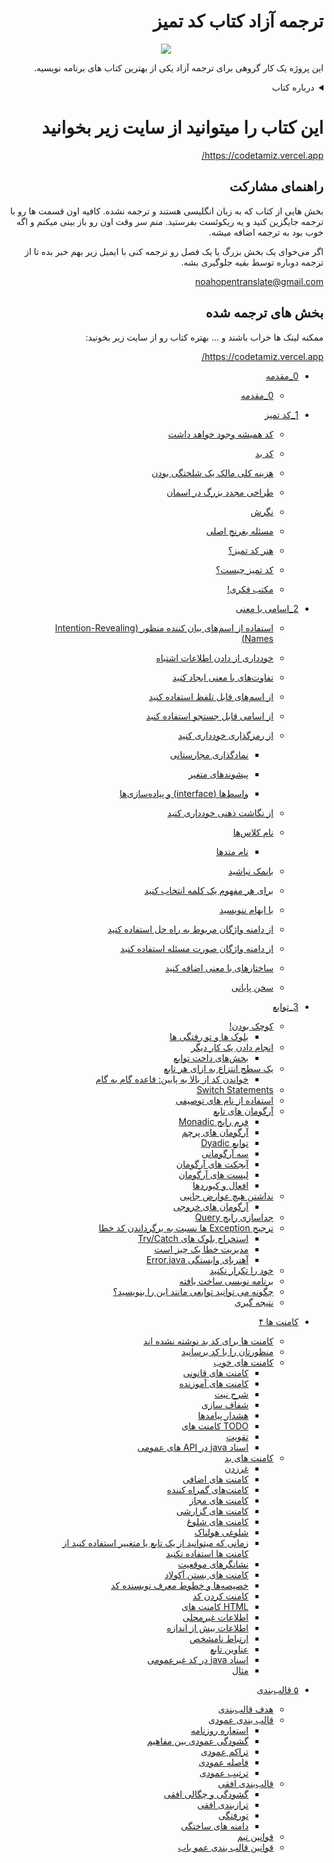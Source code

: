 
<h1 dir="rtl"> ترجمه آزاد کتاب کد تمیز</h1>

</p>
<div dir="rtl">
<p align="center">
  <img src="https://encrypted-tbn0.gstatic.com/images?q=tbn:ANd9GcTXiCLaXo-haziow4z37tTCzYgsOZ2Bc2kJfRoedHtDO5l93LMo"/>
</p>
 
این پروژه یک کار گروهی برای ترجمه آزاد یکی از بهترین کتاب های برنامه نویسیه.

<details>
    <summary>درباره کتاب</summary>
    <p align="center">
         <img src="https://techbeacon.com/sites/default/files/styles/social/public/robert-uncle-bob-martin-agile-manifesto-interview.jpg?itok=PYXMi5Zl"/>
    </p>
     این کتاب سعی دارد توسعه‌ی نرم‌افزار به روش چابک (Agile) را به شما آموزش دهد. داستان نوشتن کتاب از آنجا شروع شد که رابرت.سی.مارتین (Robert C. Martin معروف به عمو باب) نویسنده‌ی این کتاب، مدت‌ها قبل، سردمدارانِ تفکرِ اجایل را به یک دورهمی دوستانه دعوت کرد. هدف اصلی این دورهمی بررسی نقاط اشتراک متدهای توسعه نظیر اسکرام، کریستال، ایکس.پی، پراگماتیک و … بود. نهایتاً نتیجه‌ی این گردهمایی به نام‌گذاری متدها و طبقه‌بندی روش‌های مختلف زیر پرچمی تحت عنوان اجایل/چابک (یا Adaptive) منتهی شد. از دیگر ثمرات این جلسه، توافق بر سر ۴ ارزش (Value) کلیدی و ۱۲ اصل(Principle) دیگر مبتنی بر ارزش‌های فوق بود که می‌توانید در اجایل‌مانیفستو مطالعه کنید.

بعدها عمو باب به کمک سایر همکارانش در موسسه‌ی Object Mentor روش‌های مختلف کدنویسی را بررسی کرده و بهترین موارد را استخراج کردند. این روش‌ها به تدریج روی هم تلنبار شد و نهایتاً در قالب کتابِ Clean Code در اختیار عموم برنامه‌نویسان قرار گرفت. مفاهیم این کتاب تا آنجا مورد توجه توسعه‌دهندگان قرار گرفت که در مدت کوتاهی به یکی از پرفروش‌ترین کتاب‌های آمازون تبدیل شد. رابرت.سی.مارتین با تکیه بر اصول اجایل، نکاتی را در کتابش مطرح کرد که باعث تمییزتر شدن کدها، نگه‌داری آسان‌تر، درک بهتر منطق برنامه و بهبود عملکرد آن می‌شود. در این کتاب روش نوشتن کدهای ماژولار، چگونگی اشکال‌زدایی برنامه، نحوه‌ی استفاده از توسعه‌ی آزمون محور (TDD: Test Driven Development) و … نیز آموزش داده می‌شود.

<a href="https://skaarp.com/clean-code-%DA%A9%D8%AA%D8%A7%D8%A8%DB%8C-%D9%88%D8%A7%D8%AC%D8%A8/">بیشتر بخوانید</a>
    
</details>

# این کتاب را میتوانید از سایت زیر بخوانید
https://codetamiz.vercel.app/

## راهنمای مشارکت
بخش هایی از کتاب که به زبان انگلیسی هستند و ترجمه نشده. کافیه اون قسمت ها رو با ترجمه جایگزین کنید و یه ریکوئست بفرستید. منم سر وقت اون رو باز بینی میکنم و اگه خوب بود به ترجمه اضافه میشه.

اگر می‌خوای یک بخش بزرگ یا یک فصل رو ترجمه کنی با ایمیل زیر بهم خبر بده تا از ترجمه دوباره توسط بقیه جلوگیری بشه.   

<a dir="ltr" href="mailto:noahopentranslate@gmail.com">noahopentranslate@gmail.com</a>
 
## بخش های ترجمه شده

ممکنه لینک ها خراب باشند و ...
بهتره کتاب رو از سایت زیر بخونید:

https://codetamiz.vercel.app/


* [0_مقدمه](0_introduction(completed)/introduction.md)
  * [0_مقدمه](0_introduction(completed)/introduction.md)
* [1_کد تمیز](1_Clean_Code(completed)/clean-code.md)

  * [کد همیشه وجود خواهد داشت](1_Clean_Code(completed)/clean-code.md#%DA%A9%D8%AF-%D9%87%D9%85%DB%8C%D8%B4%D9%87-%D9%88%D8%AC%D9%88%D8%AF-%D8%AE%D9%88%D8%A7%D9%87%D8%AF-%D8%AF%D8%A7%D8%B4%D8%AA)
  
  * [کد بد](1_Clean_Code(completed)/clean-code.md#%DA%A9%D8%AF-%D8%A8%D8%AF)
  
  * [هزینه کلی مالک یک شلختگی بودن](1_Clean_Code(completed)/clean-code.md#%D9%87%D8%B2%DB%8C%D9%86%D9%87-%DA%A9%D9%84%DB%8C-%D9%85%D8%A7%D9%84%DA%A9-%DB%8C%DA%A9-%D8%B4%D9%84%D8%AE%D8%AA%DA%AF%DB%8C-%D8%A8%D9%88%D8%AF%D9%86)
  
  * [طراحی مجدد بزرگ در اسمان](1_Clean_Code(completed)/clean-code.md#%D8%B7%D8%B1%D8%A7%D8%AD%DB%8C-%D9%85%D8%AC%D8%AF%D8%AF-%D8%A8%D8%B2%D8%B1%DA%AF-%D8%AF%D8%B1-%D8%A7%D8%B3%D9%85%D8%A7%D9%86)
  
  * [نگرش](1_Clean_Code(completed)/clean-code.md#%D9%86%DA%AF%D8%B1%D8%B4)
  
  * [مسئله بغرنج اصلی](1_Clean_Code(completed)/clean-code.md#%D9%85%D8%B3%D8%A6%D9%84%D9%87-%D8%A8%D8%BA%D8%B1%D9%86%D8%AC-%D8%A7%D8%B5%D9%84%DB%8C)
  
  * [هنر کد تمیز؟](1_Clean_Code(completed)/clean-code.md#%D9%87%D9%86%D8%B1-%DA%A9%D8%AF-%D8%AA%D9%85%DB%8C%D8%B2)
  
  * [کد تمیز چیست؟](1_Clean_Code(completed)/clean-code.md#%DA%A9%D8%AF-%D8%AA%D9%85%DB%8C%D8%B2-%DA%86%DB%8C%D8%B3%D8%AA)
  
  * [مکتب فکری!](1_Clean_Code(completed)/clean-code.md#%D9%85%DA%A9%D8%AA%D8%A8-%D9%81%DA%A9%D8%B1%DB%8C)
* [2\_اسامی با معنی](2_meaningful-names(completed)/meaningful-names.md)

  * [استفاده از اسم‌های بیان کننده منظور (Intention-Revealing Names)](2_meaningful-names(completed)/meaningful-names.md#%D8%A7%D8%B3%D8%AA%D9%81%D8%A7%D8%AF%D9%87-%D8%A7%D8%B2-%D8%A7%D8%B3%D9%85%D9%87%D8%A7%DB%8C-%D8%A8%DB%8C%D8%A7%D9%86-%DA%A9%D9%86%D9%86%D8%AF%D9%87-%D9%85%D9%86%D8%B8%D9%88%D8%B1-intention-revealing-names)
  
  * [خودداری از دادن اطلاعات اشتباه](2_meaningful-names(completed)/meaningful-names.md#%D8%AE%D9%88%D8%AF%D8%AF%D8%A7%D8%B1%DB%8C-%D8%A7%D8%B2-%D8%AF%D8%A7%D8%AF%D9%86-%D8%A7%D8%B7%D9%84%D8%A7%D8%B9%D8%A7%D8%AA-%D8%A7%D8%B4%D8%AA%D8%A8%D8%A7%D9%87)
  
  * [تفاوت‌های با معنی ایجاد کنید](2_meaningful-names(completed)/meaningful-names.md#%D8%AA%D9%81%D8%A7%D9%88%D8%AA%D9%87%D8%A7%DB%8C-%D8%A8%D8%A7-%D9%85%D8%B9%D9%86%DB%8C-%D8%A7%DB%8C%D8%AC%D8%A7%D8%AF-%DA%A9%D9%86%DB%8C%D8%AF)
  
  * [از اسم‌های قابل تلفظ استفاده کنید](2_meaningful-names(completed)/meaningful-names.md#%D8%A7%D8%B2-%D8%A7%D8%B3%D9%85%D9%87%D8%A7%DB%8C-%D9%82%D8%A7%D8%A8%D9%84-%D8%AA%D9%84%D9%81%D8%B8-%D8%A7%D8%B3%D8%AA%D9%81%D8%A7%D8%AF%D9%87-%DA%A9%D9%86%DB%8C%D8%AF)
  
  * [از اسامی قابل جستجو استفاده کنید](2_meaningful-names(completed)/meaningful-names.md#%D8%A7%D8%B2-%D8%A7%D8%B3%D8%A7%D9%85%DB%8C-%D9%82%D8%A7%D8%A8%D9%84-%D8%AC%D8%B3%D8%AA%D8%AC%D9%88-%D8%A7%D8%B3%D8%AA%D9%81%D8%A7%D8%AF%D9%87-%DA%A9%D9%86%DB%8C%D8%AF)
  
  * [از رمزگذاری خودداری کنید](2_meaningful-names(completed)/meaningful-names.md#%D8%A7%D8%B2-%D8%B1%D9%85%D8%B2%DA%AF%D8%B0%D8%A7%D8%B1%DB%8C-%D8%AE%D9%88%D8%AF%D8%AF%D8%A7%D8%B1%DB%8C-%DA%A9%D9%86%DB%8C%D8%AF)
  
    * [نمادگذاری مجارستانی](2_meaningful-names(completed)/meaningful-names.md#%D9%86%D9%85%D8%A7%D8%AF%DA%AF%D8%B0%D8%A7%D8%B1%DB%8C-%D9%85%D8%AC%D8%A7%D8%B1%D8%B3%D8%AA%D8%A7%D9%86%DB%8C)
    * [پیشوندهای متغیر](2_meaningful-names(completed)/meaningful-names.md#%D9%BE%DB%8C%D8%B4%D9%88%D9%86%D8%AF%D9%87%D8%A7%DB%8C-%D9%85%D8%AA%D8%BA%DB%8C%D8%B1)
  
    * [واسط‌ها (interface) و پیاده‌سازی‌ها](2_meaningful-names(completed)/meaningful-names.md#%D9%88%D8%A7%D8%B3%D8%B7%D9%87%D8%A7-interface-%D9%88-%D9%BE%DB%8C%D8%A7%D8%AF%D9%87%D8%B3%D8%A7%D8%B2%DB%8C%D9%87%D8%A7)
  
  * [از نگاشت ذهنی خودداری کنید](2_meaningful-names(completed)/meaningful-names.md#%D8%A7%D8%B2-%D9%86%DA%AF%D8%A7%D8%B4%D8%AA-%D8%B0%D9%87%D9%86%DB%8C-%D8%AE%D9%88%D8%AF%D8%AF%D8%A7%D8%B1%DB%8C-%DA%A9%D9%86%DB%8C%D8%AF)
  
  * [نام کلاس‌ها](2_meaningful-names(completed)/meaningful-names.md#%D9%86%D8%A7%D9%85-%DA%A9%D9%84%D8%A7%D8%B3%D9%87%D8%A7)
  
    * [نام متدها](2_meaningful-names(completed)/meaningful-names.md#%D9%86%D8%A7%D9%85-%D9%85%D8%AA%D8%AF%D9%87%D8%A7)
  
  * [بانمک نباشید](2_meaningful-names(completed)/meaningful-names.md#%D8%A8%D8%A7%D9%86%D9%85%DA%A9-%D9%86%D8%A8%D8%A7%D8%B4%DB%8C%D8%AF)
  
  * [برای هر مفهوم یک کلمه انتخاب کنید](2_meaningful-names(completed)/meaningful-names.md#%D8%A8%D8%B1%D8%A7%DB%8C-%D9%87%D8%B1-%D9%85%D9%81%D9%87%D9%88%D9%85-%DB%8C%DA%A9-%DA%A9%D9%84%D9%85%D9%87-%D8%A7%D9%86%D8%AA%D8%AE%D8%A7%D8%A8-%DA%A9%D9%86%DB%8C%D8%AF)
  
  * [با ایهام ننویسید](2_meaningful-names(completed)/meaningful-names.md#%D8%A8%D8%A7-%D8%A7%DB%8C%D9%87%D8%A7%D9%85-%D9%86%D9%86%D9%88%DB%8C%D8%B3%DB%8C%D8%AF)
  
  * [از دامنه واژگان مربوط به راه حل استفاده کنید](2_meaningful-names(completed)/meaningful-names.md#%D8%A7%D8%B2-%D8%AF%D8%A7%D9%85%D9%86%D9%87-%D9%88%D8%A7%DA%98%DA%AF%D8%A7%D9%86-%D9%85%D8%B1%D8%A8%D9%88%D8%B7-%D8%A8%D9%87-%D8%B1%D8%A7%D9%87-%D8%AD%D9%84-%D8%A7%D8%B3%D8%AA%D9%81%D8%A7%D8%AF%D9%87-%DA%A9%D9%86%DB%8C%D8%AF)
  
  * [از دامنه واژگان صورت مسئله استفاده کنید](2_meaningful-names(completed)/meaningful-names.md#%D8%A7%D8%B2-%D8%AF%D8%A7%D9%85%D9%86%D9%87-%D9%88%D8%A7%DA%98%DA%AF%D8%A7%D9%86-%D8%B5%D9%88%D8%B1%D8%AA-%D9%85%D8%B3%D8%A6%D9%84%D9%87-%D8%A7%D8%B3%D8%AA%D9%81%D8%A7%D8%AF%D9%87-%DA%A9%D9%86%DB%8C%D8%AF)
  
  * [ساختارهای با معنی اضافه کنید](2_meaningful-names(completed)/meaningful-names.md#%D8%B3%D8%A7%D8%AE%D8%AA%D8%A7%D8%B1%D9%87%D8%A7%DB%8C-%D8%A8%D8%A7-%D9%85%D8%B9%D9%86%DB%8C-%D8%A7%D8%B6%D8%A7%D9%81%D9%87-%DA%A9%D9%86%DB%8C%D8%AF)
  
  * [سخن پایانی](2_meaningful-names(completed)/meaningful-names.md#%D8%B3%D8%AE%D9%86-%D9%BE%D8%A7%DB%8C%D8%A7%D9%86%DB%8C)

* [3_توابع](3_Functions(completed)/3_Functions.md#%D8%AA%D9%88%D8%A7%D8%A8%D8%B9)

  * [کوچک بودن!](3_Functions(completed)/3_Functions.md#%DA%A9%D9%88%DA%86%DA%A9-%D8%A8%D9%88%D8%AF%D9%86)
    * [بلوک ها و تو رفتگی ها](3_Functions(completed)/3_Functions.md#%D8%A8%D9%84%D9%88%DA%A9-%D9%87%D8%A7-%D9%88-%D8%AA%D9%88-%D8%B1%D9%81%D8%AA%DA%AF%DB%8C-%D9%87%D8%A7)
  * [انجام دادن یک کار دیگر](3_Functions(completed)/3_Functions.md#%D8%A7%D9%86%D8%AC%D8%A7%D9%85-%D8%AF%D8%A7%D8%AF%D9%86-%DB%8C%DA%A9-%DA%A9%D8%A7%D8%B1-%D8%AF%DB%8C%DA%AF%D8%B1)
    * [بخش‌های داخت توابع](3_Functions(completed)/3_Functions.md#%D8%A8%D8%AE%D8%B4%D9%87%D8%A7%DB%8C-%D8%AF%D8%A7%D8%AE%D8%AA-%D8%AA%D9%88%D8%A7%D8%A8%D8%B9)
  * [یک سطح انتزاع به ازای هر تابع](3_Functions(completed)/3_Functions.md#%DB%8C%DA%A9-%D8%B3%D8%B7%D8%AD-%D8%A7%D9%86%D8%AA%D8%B2%D8%A7%D8%B9-%D8%A8%D9%87-%D8%A7%D8%B2%D8%A7%DB%8C-%D9%87%D8%B1-%D8%AA%D8%A7%D8%A8%D8%B9)
    * [خواندن کد از بالا به پایین: قاعده گام به گام](3_Functions(completed)/3_Functions.md#%D8%AE%D9%88%D8%A7%D9%86%D8%AF%D9%86-%DA%A9%D8%AF-%D8%A7%D8%B2-%D8%A8%D8%A7%D9%84%D8%A7-%D8%A8%D9%87-%D9%BE%D8%A7%DB%8C%DB%8C%D9%86-%D9%82%D8%A7%D8%B9%D8%AF%D9%87-%DA%AF%D8%A7%D9%85-%D8%A8%D9%87-%DA%AF%D8%A7%D9%85)
  * [Switch Statements](3_Functions(completed)/3_Functions.md#switch-statements)
  * [استفاده از نام های توصیفی](3_Functions(completed)/3_Functions.md#%D8%A7%D8%B3%D8%AA%D9%81%D8%A7%D8%AF%D9%87-%D8%A7%D8%B2-%D9%86%D8%A7%D9%85-%D9%87%D8%A7%DB%8C-%D8%AA%D9%88%D8%B5%DB%8C%D9%81%DB%8C)
  * [آرگومان های تابع](3_Functions(completed)/3_Functions.md#%D8%A2%D8%B1%DA%AF%D9%88%D9%85%D8%A7%D9%86-%D9%87%D8%A7%DB%8C-%D8%AA%D8%A7%D8%A8%D8%B9)
    * [فرم رایج Monadic](3_Functions(completed)/3_Functions.md#%D9%81%D8%B1%D9%85-%D8%B1%D8%A7%DB%8C%D8%AC-monadic)
    * [آرگومان های پرچم](3_Functions(completed)/3_Functions.md#%D8%A2%D8%B1%DA%AF%D9%88%D9%85%D8%A7%D9%86-%D9%87%D8%A7%DB%8C-%D9%BE%D8%B1%DA%86%D9%85)
    * [توابع Dyadic](3_Functions(completed)/3_Functions.md#%D8%AA%D9%88%D8%A7%D8%A8%D8%B9-dyadic)
    * [سه آرگومانی](3_Functions(completed)/3_Functions.md#%D8%B3%D9%87-%D8%A2%D8%B1%DA%AF%D9%88%D9%85%D8%A7%D9%86%DB%8C)
    * [آبجکت های آرگومان](3_Functions(completed)/3_Functions.md#%D8%A2%D8%A8%D8%AC%DA%A9%D8%AA-%D9%87%D8%A7%DB%8C-%D8%A2%D8%B1%DA%AF%D9%88%D9%85%D8%A7%D9%86)
    * [لیست های آرگومان](3_Functions(completed)/3_Functions.md#%D9%84%DB%8C%D8%B3%D8%AA-%D9%87%D8%A7%DB%8C-%D8%A2%D8%B1%DA%AF%D9%88%D9%85%D8%A7%D9%86)
    * [افعال و کیوردها](3_Functions(completed)/3_Functions.md#%D8%A7%D9%81%D8%B9%D8%A7%D9%84-%D9%88-%DA%A9%DB%8C%D9%88%D8%B1%D8%AF%D9%87%D8%A7)
  * [نداشتن هیچ عوارض جانبی](3_Functions(completed)/3_Functions.md#%D9%86%D8%AF%D8%A7%D8%B4%D8%AA%D9%86-%D9%87%DB%8C%DA%86-%D8%B9%D9%88%D8%A7%D8%B1%D8%B6-%D8%AC%D8%A7%D9%86%D8%A8%DB%8C)
    * [آرگومان های خروجی](3_Functions(completed)/3_Functions.md#%D8%A2%D8%B1%DA%AF%D9%88%D9%85%D8%A7%D9%86-%D9%87%D8%A7%DB%8C-%D8%AE%D8%B1%D9%88%D8%AC%DB%8C)
  * [جداسازی رایج Query](3_Functions(completed)/3_Functions.md#%D8%AC%D8%AF%D8%A7%D8%B3%D8%A7%D8%B2%DB%8C-%D8%B1%D8%A7%DB%8C%D8%AC-query)
  * [ترجیح Exception ها نسبت به برگرداندن کد خطا](3_Functions(completed)/3_Functions.md#%D8%AA%D8%B1%D8%AC%DB%8C%D8%AD-exception-%D9%87%D8%A7-%D9%86%D8%B3%D8%A8%D8%AA-%D8%A8%D9%87-%D8%A8%D8%B1%DA%AF%D8%B1%D8%AF%D8%A7%D9%86%D8%AF%D9%86-%DA%A9%D8%AF-%D8%AE%D8%B7%D8%A7)
    * [استخراج بلوک های Try/Catch](3_Functions(completed)/3_Functions.md#%D8%A7%D8%B3%D8%AA%D8%AE%D8%B1%D8%A7%D8%AC-%D8%A8%D9%84%D9%88%DA%A9-%D9%87%D8%A7%DB%8C-trycatch)
    * [مدیریت خطا یک چیز است](3_Functions(completed)/3_Functions.md#%D9%85%D8%AF%DB%8C%D8%B1%DB%8C%D8%AA-%D8%AE%D8%B7%D8%A7-%DB%8C%DA%A9-%DA%86%DB%8C%D8%B2-%D8%A7%D8%B3%D8%AA)
    * [آهنربای وابستگی Error.java](3_Functions(completed)/3_Functions.md#%D8%A2%D9%87%D9%86%D8%B1%D8%A8%D8%A7%DB%8C-%D9%88%D8%A7%D8%A8%D8%B3%D8%AA%DA%AF%DB%8C-errorjava)
  * [خود را تکرار نکنید](3_Functions(completed)/3_Functions.md#%D8%AE%D9%88%D8%AF-%D8%B1%D8%A7-%D8%AA%DA%A9%D8%B1%D8%A7%D8%B1-%D9%86%DA%A9%D9%86%DB%8C%D8%AF)
  * [برنامه نویسی ساخت یافته](3_Functions(completed)/3_Functions.md#%D8%A8%D8%B1%D9%86%D8%A7%D9%85%D9%87-%D9%86%D9%88%DB%8C%D8%B3%DB%8C-%D8%B3%D8%A7%D8%AE%D8%AA-%DB%8C%D8%A7%D9%81%D8%AA%D9%87)
  * [چگونه می توانید توابعی مانند این را بنویسید؟](3_Functions(completed)/3_Functions.md#%DA%86%DA%AF%D9%88%D9%86%D9%87-%D9%85%DB%8C-%D8%AA%D9%88%D8%A7%D9%86%DB%8C%D8%AF-%D8%AA%D9%88%D8%A7%D8%A8%D8%B9%DB%8C-%D9%85%D8%A7%D9%86%D9%86%D8%AF-%D8%A7%DB%8C%D9%86-%D8%B1%D8%A7-%D8%A8%D9%86%D9%88%DB%8C%D8%B3%DB%8C%D8%AF)
  * [نتیجه گیری](3_Functions(completed)/3_Functions.md#%D9%86%D8%AA%DB%8C%D8%AC%D9%87-%DA%AF%DB%8C%D8%B1%DB%8C)
  
* [کامنت ها ۴](4_Comments(completed)/4_Comments.md#%DA%A9%D8%A7%D9%85%D9%86%D8%AA-%D9%87%D8%A7-%DB%B4) 
  * [کامنت ها برای کد بد نوشته نشده اند](4_Comments(completed)/4_Comments.md#%DA%A9%D8%A7%D9%85%D9%86%D8%AA-%D9%87%D8%A7-%D8%A8%D8%B1%D8%A7%DB%8C-%DA%A9%D8%AF-%D8%A8%D8%AF-%D9%86%D9%88%D8%B4%D8%AA%D9%87-%D9%86%D8%B4%D8%AF%D9%87-%D8%A7%D9%86%D8%AF)
  * [منظورتان را با کد برسانید](4_Comments(completed)/4_Comments.md#%D9%85%D9%86%D8%B8%D9%88%D8%B1%D8%AA%D8%A7%D9%86-%D8%B1%D8%A7-%D8%A8%D8%A7-%DA%A9%D8%AF-%D8%A8%D8%B1%D8%B3%D8%A7%D9%86%DB%8C%D8%AF)
   * [کامنت های خوب](4_Comments(completed)/4_Comments.md#%DA%A9%D8%A7%D9%85%D9%86%D8%AA-%D9%87%D8%A7%DB%8C-%D8%AE%D9%88%D8%A8)
      * [کامنت های قانونی](4_Comments(completed)/4_Comments.md#%DA%A9%D8%A7%D9%85%D9%86%D8%AA-%D9%87%D8%A7%DB%8C-%D9%82%D8%A7%D9%86%D9%88%D9%86%DB%8C)
      * [کامنت های آموزنده](4_Comments(completed)/4_Comments.md#%DA%A9%D8%A7%D9%85%D9%86%D8%AA-%D9%87%D8%A7%DB%8C-%D8%A2%D9%85%D9%88%D8%B2%D9%86%D8%AF%D9%87)
      * [شرح نیت](4_Comments(completed)/4_Comments.md#%D8%B4%D8%B1%D8%AD-%D9%86%DB%8C%D8%AA)
      * [شفاف سازی](4_Comments(completed)/4_Comments.md#%D8%B4%D9%81%D8%A7%D9%81-%D8%B3%D8%A7%D8%B2%DB%8C)
      * [هشدار پیامدها](4_Comments(completed)/4_Comments.md#%D9%87%D8%B4%D8%AF%D8%A7%D8%B1-%D9%BE%DB%8C%D8%A7%D9%85%D8%AF%D9%87%D8%A7)
      * [TODO کامنت های](4_Comments(completed)/4_Comments.md#todo-%DA%A9%D8%A7%D9%85%D9%86%D8%AA-%D9%87%D8%A7%DB%8C)
      * [تقویت](4_Comments(completed)/4_Comments.md#%D8%AA%D9%82%D9%88%DB%8C%D8%AA)
      * [اسناد java در API های عمومی](4_Comments(completed)/4_Comments.md#%D8%A7%D8%B3%D9%86%D8%A7%D8%AF-java-%D8%AF%D8%B1-api-%D9%87%D8%A7%DB%8C-%D8%B9%D9%85%D9%88%D9%85%DB%8C)
   * [کامنت های بد](4_Comments(completed)/4_Comments.md#%DA%A9%D8%A7%D9%85%D9%86%D8%AA-%D9%87%D8%A7%DB%8C-%D8%A8%D8%AF)
      * [غرزدن](4_Comments(completed)/4_Comments.md#%D8%BA%D8%B1%D8%B2%D8%AF%D9%86)
      * [کامنت های اضافی](4_Comments(completed)/4_Comments.md#%DA%A9%D8%A7%D9%85%D9%86%D8%AA-%D9%87%D8%A7%DB%8C-%D8%A7%D8%B6%D8%A7%D9%81%DB%8C)
      * [کامنت‌های گمراه کننده](4_Comments(completed)/4_Comments.md#%DA%A9%D8%A7%D9%85%D9%86%D8%AA%D9%87%D8%A7%DB%8C-%DA%AF%D9%85%D8%B1%D8%A7%D9%87-%DA%A9%D9%86%D9%86%D8%AF%D9%87)
      * [کامنت های مجاز](4_Comments(completed)/4_Comments.md#%DA%A9%D8%A7%D9%85%D9%86%D8%AA-%D9%87%D8%A7%DB%8C-%D9%85%D8%AC%D8%A7%D8%B2)
      * [کامنت های گزارشی](4_Comments(completed)/4_Comments.md#%DA%A9%D8%A7%D9%85%D9%86%D8%AA-%D9%87%D8%A7%DB%8C-%DA%AF%D8%B2%D8%A7%D8%B1%D8%B4%DB%8C)
      * [کامنت های شلوغ](4_Comments(completed)/4_Comments.md#%DA%A9%D8%A7%D9%85%D9%86%D8%AA-%D9%87%D8%A7%DB%8C-%D8%B4%D9%84%D9%88%D8%BA)
      * [شلوغی هولناک](4_Comments(completed)/4_Comments.md#%D8%B4%D9%84%D9%88%D8%BA%DB%8C-%D9%87%D9%88%D9%84%D9%86%D8%A7%DA%A9)
      * [زمانی که میتوانید از یک تابع یا متغییر استفاده کنید از کامنت ها استفاده نکنید](4_Comments(completed)/4_Comments.md#%D8%B2%D9%85%D8%A7%D9%86%DB%8C-%DA%A9%D9%87-%D9%85%DB%8C%D8%AA%D9%88%D8%A7%D9%86%DB%8C%D8%AF-%D8%A7%D8%B2-%DB%8C%DA%A9-%D8%AA%D8%A7%D8%A8%D8%B9-%DB%8C%D8%A7-%D9%85%D8%AA%D8%BA%DB%8C%DB%8C%D8%B1-%D8%A7%D8%B3%D8%AA%D9%81%D8%A7%D8%AF%D9%87-%DA%A9%D9%86%DB%8C%D8%AF-%D8%A7%D8%B2-%DA%A9%D8%A7%D9%85%D9%86%D8%AA-%D9%87%D8%A7-%D8%A7%D8%B3%D8%AA%D9%81%D8%A7%D8%AF%D9%87-%D9%86%DA%A9%D9%86%DB%8C%D8%AF)
      * [نشانگرهای موقعیت](4_Comments(completed)/4_Comments.md#%D9%86%D8%B4%D8%A7%D9%86%DA%AF%D8%B1%D9%87%D8%A7%DB%8C-%D9%85%D9%88%D9%82%D8%B9%DB%8C%D8%AA)
      * [کامنت های بستن آکولاد](4_Comments(completed)/4_Comments.md#%DA%A9%D8%A7%D9%85%D9%86%D8%AA-%D9%87%D8%A7%DB%8C-%D8%A8%D8%B3%D8%AA%D9%86-%D8%A2%DA%A9%D9%88%D9%84%D8%A7%D8%AF)
      * [خصیصه‌ها و خطوط معرف نویسنده کد](4_Comments(completed)/4_Comments.md#%D8%AE%D8%B5%DB%8C%D8%B5%D9%87%D9%87%D8%A7-%D9%88-%D8%AE%D8%B7%D9%88%D8%B7-%D9%85%D8%B9%D8%B1%D9%81-%D9%86%D9%88%DB%8C%D8%B3%D9%86%D8%AF%D9%87-%DA%A9%D8%AF)
      * [کامنت کردن کد](4_Comments(completed)/4_Comments.md#%DA%A9%D8%A7%D9%85%D9%86%D8%AA-%DA%A9%D8%B1%D8%AF%D9%86-%DA%A9%D8%AF)
      * [HTML کامنت های](4_Comments(completed)/4_Comments.md#html-%DA%A9%D8%A7%D9%85%D9%86%D8%AA-%D9%87%D8%A7%DB%8C)
      * [اطلاعات غیرمحلی](4_Comments(completed)/4_Comments.md#%D8%A7%D8%B7%D9%84%D8%A7%D8%B9%D8%A7%D8%AA-%D8%BA%DB%8C%D8%B1%D9%85%D8%AD%D9%84%DB%8C)
      * [اطلاعات بیش از اندازه](4_Comments(completed)/4_Comments.md#%D8%A7%D8%B7%D9%84%D8%A7%D8%B9%D8%A7%D8%AA-%D8%A8%DB%8C%D8%B4-%D8%A7%D8%B2-%D8%A7%D9%86%D8%AF%D8%A7%D8%B2%D9%87)
      * [ارتباط نامشخص](4_Comments(completed)/4_Comments.md#%D8%A7%D8%B1%D8%AA%D8%A8%D8%A7%D8%B7-%D9%86%D8%A7%D9%85%D8%B4%D8%AE%D8%B5)
      * [عناوین تابع](4_Comments(completed)/4_Comments.md#%D8%B9%D9%86%D8%A7%D9%88%DB%8C%D9%86-%D8%AA%D8%A7%D8%A8%D8%B9)
      * [اسناد java در کد غیرعمومی](4_Comments(completed)/4_Comments.md#%D8%A7%D8%B3%D9%86%D8%A7%D8%AF-java-%D8%AF%D8%B1-%DA%A9%D8%AF-%D8%BA%DB%8C%D8%B1%D8%B9%D9%85%D9%88%D9%85%DB%8C)
      * [مثال](4_Comments(completed)/4_Comments.md#%D9%85%D8%AB%D8%A7%D9%84)


* [۵ قالب‌بندی](5_Formatting(completed)/5_Formatting.md#%DB%B5-%D9%82%D8%A7%D9%84%D8%A8%D8%A8%D9%86%D8%AF%DB%8C)
  * [هدف قالب‌بندی](5_Formatting(completed)/5_Formatting.md#%D9%87%D8%AF%D9%81-%D9%82%D8%A7%D9%84%D8%A8%D8%A8%D9%86%D8%AF%DB%8C)
  * [قالب بندی عمودی](5_Formatting(completed)/5_Formatting.md#%D9%82%D8%A7%D9%84%D8%A8-%D8%A8%D9%86%D8%AF%DB%8C-%D8%B9%D9%85%D9%88%D8%AF%DB%8C)
    * [استعاره روزنامه](5_Formatting(completed)/5_Formatting.md#%D8%A7%D8%B3%D8%AA%D8%B9%D8%A7%D8%B1%D9%87-%D8%B1%D9%88%D8%B2%D9%86%D8%A7%D9%85%D9%87)
    * [گشودگی عمودی بین مفاهیم](5_Formatting(completed)/5_Formatting.md#%DA%AF%D8%B4%D9%88%D8%AF%DA%AF%DB%8C-%D8%B9%D9%85%D9%88%D8%AF%DB%8C-%D8%A8%DB%8C%D9%86-%D9%85%D9%81%D8%A7%D9%87%DB%8C%D9%85)
    * [تراکم عمودی](5_Formatting(completed)/5_Formatting.md#%D8%AA%D8%B1%D8%A7%DA%A9%D9%85-%D8%B9%D9%85%D9%88%D8%AF%DB%8C)
    * [فاصله عمودی](5_Formatting(completed)/5_Formatting.md#%D9%81%D8%A7%D8%B5%D9%84%D9%87-%D8%B9%D9%85%D9%88%D8%AF%DB%8C)
    * [ترتیب عمودی](5_Formatting(completed)/5_Formatting.md#%D8%AA%D8%B1%D8%AA%DB%8C%D8%A8-%D8%B9%D9%85%D9%88%D8%AF%DB%8C)
  * [قالب‌بندی افقی](5_Formatting(completed)/5_Formatting.md#%D9%82%D8%A7%D9%84%D8%A8%D8%A8%D9%86%D8%AF%DB%8C-%D8%A7%D9%81%D9%82%DB%8C)
    * [گشودگی و چگالی افقی](5_Formatting(completed)/5_Formatting.md#%DA%AF%D8%B4%D9%88%D8%AF%DA%AF%DB%8C-%D9%88-%DA%86%DA%AF%D8%A7%D9%84%DB%8C-%D8%A7%D9%81%D9%82%DB%8C)
    * [ترازبندی افقی](5_Formatting(completed)/5_Formatting.md#%D8%AA%D8%B1%D8%A7%D8%B2%D8%A8%D9%86%D8%AF%DB%8C-%D8%A7%D9%81%D9%82%DB%8C)
    * [تورفتگی](5_Formatting(completed)/5_Formatting.md#%D8%AA%D9%88%D8%B1%D9%81%D8%AA%DA%AF%DB%8C)
    * [دامنه های ساختگی](5_Formatting(completed)/5_Formatting.md#%D8%AF%D8%A7%D9%85%D9%86%D9%87-%D9%87%D8%A7%DB%8C-%D8%B3%D8%A7%D8%AE%D8%AA%DA%AF%DB%8C)
  * [قوانین تیم](5_Formatting(completed)/5_Formatting.md#%D9%82%D9%88%D8%A7%D9%86%DB%8C%D9%86-%D8%AA%DB%8C%D9%85)
  * [قوانین قالب بندی عمو باب](5_Formatting(completed)/5_Formatting.md#%D9%82%D9%88%D8%A7%D9%86%DB%8C%D9%86-%D9%82%D8%A7%D9%84%D8%A8-%D8%A8%D9%86%D8%AF%DB%8C-%D8%B9%D9%85%D9%88-%D8%A8%D8%A7%D8%A8)

</div>

